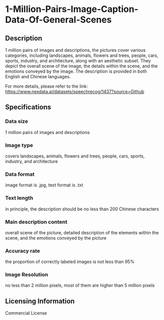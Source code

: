# 1-Million-Pairs-Image-Caption-Data-Of-General-Scenes

## Description
1 million pairs of images and descriptions, the pictures cover various categories, including landscapes, animals, flowers and trees, people, cars, sports, industry, and architecture, along with an aesthetic subset. They depict the overall scene of the image, the details within the scene, and the emotions conveyed by the image. The description is provided in both English and Chinese languages.

For more details, please refer to the link: https://www.nexdata.ai/datasets/speechrecog/1437?source=Github

## Specifications

###  Data size
1 million pairs of images and descriptions
###  Image type
covers landscapes, animals, flowers and trees, people, cars, sports, industry, and architecture
###  Data format
image format is .jpg, text format is .txt
###  Text length
in principle, the description should be no less than 200 Chinese characters
###  Main description content
overall scene of the picture, detailed description of the elements within the scene, and the emotions conveyed by the picture
###  Accuracy rate
the proportion of correctly labeled images is not less than 95%
###  Image Resolution
no less than 2 million pixels, most of them are higher than 5 million pixels

## Licensing Information
Commercial License

























